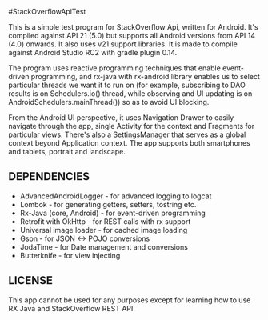 #StackOverflowApiTest

This is a simple test program for StackOverflow Api, written for Android. It's compiled against API 21 (5.0) but supports all Android versions from API 14 (4.0) onwards. It also uses v21 support libraries. It is made to compile against Android Studio RC2 with gradle plugin 0.14. 

The program uses reactive programming techniques that enable event-driven programming, and rx-java with rx-android library enables us to select particular threads we want it to run on (for example, subscribing to DAO results is on Schedulers.io() thread, while observing and UI updating is on AndroidSchedulers.mainThread()) so as to avoid UI blocking.

From the Android UI perspective, it uses Navigation Drawer to easily navigate through the app, single Activity for the context and Fragments for particular views. There's also a SettingsManager that serves as a global context beyond Application context. The app supports both smartphones and tablets, portrait and landscape.

## DEPENDENCIES

- AdvancedAndroidLogger - for advanced logging to logcat
- Lombok - for generating getters, setters, tostring etc.
- Rx-Java (core, Android) - for event-driven programming
- Retrofit with OkHttp - for REST calls with rx support
- Universal image loader - for cached image loading 
- Gson - for JSON <-> POJO conversions
- JodaTime - for Date management and conversions
- Butterknife - for view injecting

## LICENSE

This app cannot be used for any purposes except for learning how to use RX Java and StackOverflow REST API.
